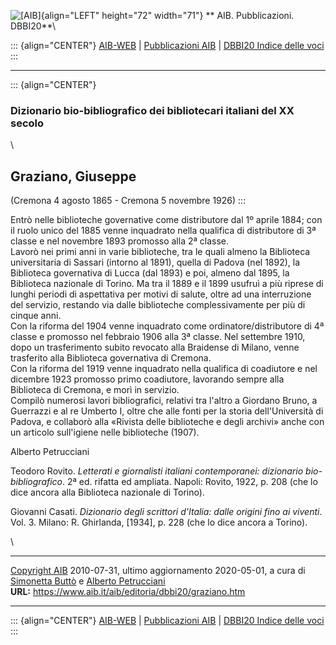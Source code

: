 ![\[AIB\]](/aib/wi/aibv72.gif){align="LEFT" height="72" width="71"}
** AIB. Pubblicazioni. DBBI20**\

::: {align="CENTER"}
[AIB-WEB](/) \| [Pubblicazioni AIB](/pubblicazioni/) \| [DBBI20 Indice
delle voci](dbbi20.htm)
:::

------------------------------------------------------------------------

::: {align="CENTER"}
### Dizionario bio-bibliografico dei bibliotecari italiani del XX secolo

\

## Graziano, Giuseppe

(Cremona 4 agosto 1865 - Cremona 5 novembre 1926)
:::

Entrò nelle biblioteche governative come distributore dal 1º aprile
1884; con il ruolo unico del 1885 venne inquadrato nella qualifica di
distributore di 3ª classe e nel novembre 1893 promosso alla 2ª classe.\
Lavorò nei primi anni in varie biblioteche, tra le quali almeno la
Biblioteca universitaria di Sassari (intorno al 1891), quella di Padova
(nel 1892), la Biblioteca governativa di Lucca (dal 1893) e poi, almeno
dal 1895, la Biblioteca nazionale di Torino. Ma tra il 1889 e il 1899
usufruì a più riprese di lunghi periodi di aspettativa per motivi di
salute, oltre ad una interruzione del servizio, restando via dalle
biblioteche complessivamente per più di cinque anni.\
Con la riforma del 1904 venne inquadrato come ordinatore/distributore di
4ª classe e promosso nel febbraio 1906 alla 3ª classe. Nel settembre
1910, dopo un trasferimento subito revocato alla Braidense di Milano,
venne trasferito alla Biblioteca governativa di Cremona.\
Con la riforma del 1919 venne inquadrato nella qualifica di coadiutore e
nel dicembre 1923 promosso primo coadiutore, lavorando sempre alla
Biblioteca di Cremona, e morì in servizio.\
Compilò numerosi lavori bibliografici, relativi tra l\'altro a Giordano
Bruno, a Guerrazzi e al re Umberto I, oltre che alle fonti per la storia
dell\'Università di Padova, e collaborò alla «Rivista delle biblioteche
e degli archivi» anche con un articolo sull\'igiene nelle biblioteche
(1907).

Alberto Petrucciani

Teodoro Rovito. *Letterati e giornalisti italiani contemporanei:
dizionario bio-bibliografico*. 2ª ed. rifatta ed ampliata. Napoli:
Rovito, 1922, p. 208 (che lo dice ancora alla Biblioteca nazionale di
Torino).

Giovanni Casati. *Dizionario degli scrittori d\'Italia: dalle origini
fino ai viventi*. Vol. 3. Milano: R. Ghirlanda, \[1934\], p. 228 (che lo
dice ancora a Torino).

\

------------------------------------------------------------------------

[Copyright AIB](/su-questo-sito/dichiarazione-di-copyright-aib-web/)
2010-07-31, ultimo aggiornamento 2020-05-01, a cura di [Simonetta
Buttò](/aib/redazione3.htm) e [Alberto
Petrucciani](/su-questo-sito/redazione-aib-web/)\
**URL:** https://www.aib.it/aib/editoria/dbbi20/graziano.htm

------------------------------------------------------------------------

::: {align="CENTER"}
[AIB-WEB](/) \| [Pubblicazioni AIB](/pubblicazioni/) \| [DBBI20 Indice
delle voci](dbbi20.htm)
:::
